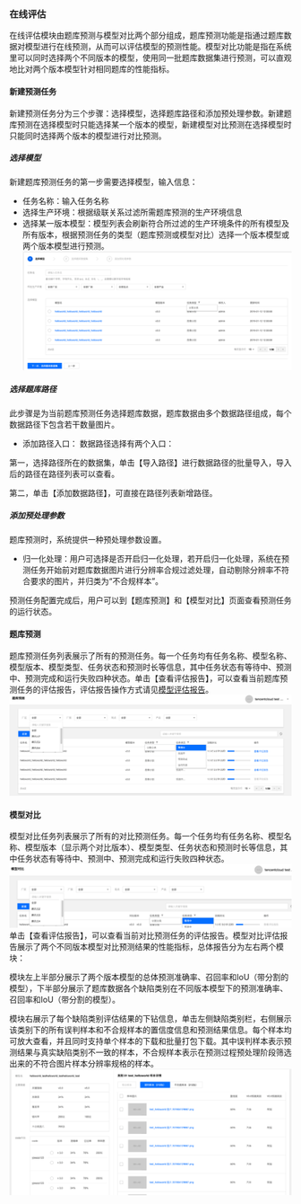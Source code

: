### 在线评估
在线评估模块由题库预测与模型对比两个部分组成，题库预测功能是指通过题库数据对模型进行在线预测，从而可以评估模型的预测性能。模型对比功能是指在系统里可以同时选择两个不同版本的模型，使用同一批题库数据集进行预测，可以直观地比对两个版本模型针对相同题库的性能指标。
#### 新建预测任务
新建预测任务分为三个步骤：选择模型，选择题库路径和添加预处理参数。新建题库预测在选择模型时只能选择某一个版本的模型，新建模型对比预测在选择模型时只能同时选择两个版本的模型进行对比预测。
##### 选择模型
新建题库预测任务的第一步需要选择模型，输入信息：

- 任务名称：输入任务名称
- 选择生产环境：根据级联关系过滤所需题库预测的生产环境信息
- 选择某一版本模型：模型列表会刷新符合所过滤的生产环境条件的所有模型及所有版本，根据预测任务的类型（题库预测或模型对比）选择一个版本模型或两个版本模型进行预测。
![avatar](/pics/选择模型.png)
##### 选择题库路径
此步骤是为当前题库预测任务选择题库数据，题库数据由多个数据路径组成，每个数据路径下包含若干数量图片。

- 添加路径入口：
数据路径选择有两个入口：

第一，选择路径所在的数据集，单击【导入路径】进行数据路径的批量导入，导入后的路径在路径列表可以查看。

第二，单击【添加数据路径】，可直接在路径列表新增路径。
##### 添加预处理参数
题库预测时，系统提供一种预处理参数设置。
- 归一化处理：用户可选择是否开启归一化处理，若开启归一化处理，系统在预测任务开始前对题库数据图片进行分辨率合规过滤处理，自动剔除分辨率不符合要求的图片，并归类为“不合规样本”。

预测任务配置完成后，用户可以到【题库预测】和【模型对比】页面查看预测任务的运行状态。

#### 题库预测
题库预测任务列表展示了所有的预测任务。每一个任务均有任务名称、模型名称、模型版本、模型类型、任务状态和预测时长等信息，其中任务状态有等待中、预测中、预测完成和运行失败四种状态。单击【查看评估报告】，可以查看当前题库预测任务的评估报告，评估报告操作方式请见[模型评估报告]()。
![avatar](/pics/题库预测列表.png)
#### 模型对比
模型对比任务列表展示了所有的对比预测任务。每一个任务均有任务名称、模型名称、模型版本（显示两个对比版本）、模型类型、任务状态和预测时长等信息，其中任务状态有等待中、预测中、预测完成和运行失败四种状态。
![avatar](/pics/模型对比列表.png)
单击【查看评估报告】，可以查看当前对比预测任务的评估报告。模型对比评估报告展示了两个不同版本模型对比预测结果的性能指标，总体报告分为左右两个模块：

模块左上半部分展示了两个版本模型的总体预测准确率、召回率和IoU（带分割的模型），下半部分展示了题库数据各个缺陷类别在不同版本模型下的预测准确率、召回率和IoU（带分割的模型）。

模块右展示了每个缺陷类别评估结果的下钻信息，单击左侧缺陷类别栏，右侧展示该类别下的所有误判样本和不合规样本的置信度信息和预测结果信息。每个样本均可放大查看，并且同时支持单个样本的下载和批量打包下载。其中误判样本表示预测结果与真实缺陷类别不一致的样本，不合规样本表示在预测过程预处理阶段筛选出来的不符合图片样本分辨率规格的样本。
![avatar](/pics/模型对比.png)
